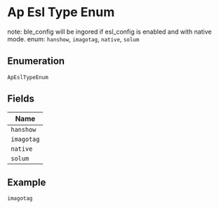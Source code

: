 
# Ap Esl Type Enum

note: ble_config will be ingored if esl_config is enabled and with native mode. enum: `hanshow`, `imagotag`, `native`, `solum`

## Enumeration

`ApEslTypeEnum`

## Fields

| Name |
|  --- |
| `hanshow` |
| `imagotag` |
| `native` |
| `solum` |

## Example

```
imagotag
```

